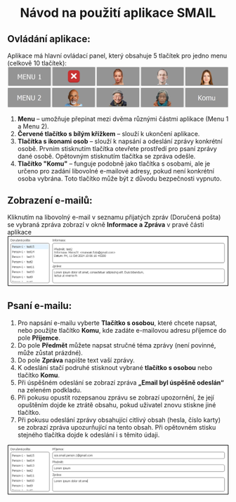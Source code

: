 # <p align="center">Návod na použití aplikace SMAIL</p>
## Ovládání aplikace:
Aplikace má hlavní ovládací panel, který obsahuje 5 tlačítek pro jedno menu (celkově 10 tlačítek):  
 ![MENU_1](https://github.com/forsenior/senior-os/blob/97586ee86b71fae30ec5496450bd3b763537ad5b/smail/screens/smail_menu1.png)
 ![MENU_2](https://github.com/forsenior/senior-os/blob/97586ee86b71fae30ec5496450bd3b763537ad5b/smail/screens/smail_menu2_cz.png)
1.	**Menu** – umožňuje přepínat mezi dvěma různými částmi aplikace (Menu 1 a Menu 2).
2.	**Červené tlačítko s bílým křížkem** – slouží k ukončení aplikace.
3.	**Tlačítka s ikonami osob** – slouží k napsání a odeslání zprávy konkrétní osobě. Prvním stisknutím tlačítka otevřete prostředí pro psaní zprávy dané osobě. Opětovným stisknutím tlačítka se zpráva odešle.
4.	**Tlačítko "Komu"** – funguje podobně jako tlačítka s osobami, ale je určeno pro zadání libovolné e-mailové adresy, pokud není konkrétní osoba vybrána. Toto tlačítko může být z důvodu bezpečnosti vypnuto.
## Zobrazení e-mailů:
Kliknutím na libovolný e-mail v seznamu přijatých zpráv (Doručená pošta) se vybraná zpráva zobrazí v okně **Informace a Zpráva** v pravé části aplikace
 ![Email_content](https://github.com/forsenior/senior-os/blob/97586ee86b71fae30ec5496450bd3b763537ad5b/smail/screens/smail_email_content_cz.png)
## Psaní e-mailu:
1.	Pro napsání e-mailu vyberte **Tlačítko s osobou**, které chcete napsat, nebo použijte tlačítko **Komu**, kde zadáte e-mailovou adresu příjemce do pole **Příjemce**. 
2.	Do pole **Předmět** můžete napsat stručné téma zprávy (není povinné, může zůstat prázdné).
3.	Do pole **Zpráva** napište text vaší zprávy.
4.	K odeslání stačí podruhé stisknout vybrané **tlačítko s osobou** nebo tlačítko **Komu**.
5.	Při úspěšném odeslání se zobrazí zpráva **„Email byl úspěšně odeslán“** na zeleném podkladu.
6.	Při pokusu opustit rozepsanou zprávu se zobrazí upozornění, že její opuštěním dojde ke ztrátě obsahu, pokud uživatel znovu stiskne jiné tlačítko.
7.  Při pokusu odeslání zprávy obsahující citlivý obsah (hesla, číslo karty) se zobrazí zpráva upozurňující na tento obsah. Při opětovném stisku stejného tlačítka dojde k odeslání i s těmito údaji.

 ![Recipient_content](https://github.com/forsenior/senior-os/blob/97586ee86b71fae30ec5496450bd3b763537ad5b/smail/screens/smail_recipient_content_cz.png)
